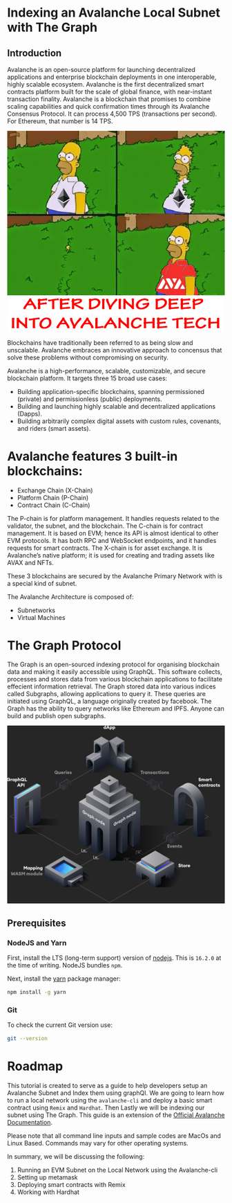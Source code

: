 # Indexing an Avalanche Local Subnet with The Graph

## Introduction

Avalanche is an open-source platform for launching decentralized applications and enterprise blockchain deployments in one interoperable, highly scalable ecosystem. Avalanche is the first decentralized smart contracts platform built for the scale of global finance, with near-instant transaction finality. Avalanche is a blockchain that promises to combine scaling capabilities and quick confirmation times through its Avalanche Consensus Protocol. It can process 4,500 TPS (transactions per second). For Ethereum, that number is 14 TPS.

![avax](/images/1.jpeg "avax")

Blockchains have traditionally been referred to as being slow and unscalable. Avalanche embraces an innovative approach to concensus that solve these problems without compromising on security.

Avalanche is a high-performance, scalable, customizable, and secure blockchain platform. It targets three 15 broad use cases:

* Building application-specific blockchains, spanning permissioned (private) and permissionless (public)
deployments.
* Building and launching highly scalable and decentralized applications (Dapps).
* Building arbitrarily complex digital assets with custom rules, covenants, and riders (smart assets).

# Avalanche features 3 built-in blockchains: 
* Exchange Chain (X-Chain)
* Platform Chain (P-Chain)
* Contract Chain (C-Chain)

The P-chain is for platform management. It handles requests related to the validator, the subnet, and the blockchain. 
The C-chain is for contract management. It is based on EVM; hence its API is almost identical to other EVM protocols. It has both RPC and WebSocket endpoints, and it handles requests for smart contracts. 
The X-chain is for asset exchange. It is Avalanche’s native platform; it is used for creating and trading assets like AVAX and NFTs. 

These 3 blockchains are secured by the Avalanche Primary Network with is a special kind of subnet.

The Avalanche Architecture is composed of:
* Subnetworks
* Virtual Machines

# The Graph Protocol

The Graph is an open-sourced indexing protocol for organising blockchain data and making it easily accessible using GraphQL. This software collects, processes and stores data from various blockchain applications to facilitate effecient information retrieval. The Graph stored data into various indices called Subgraphs, allowing applications to query it. These queries are initiated using GraphQL, a language originally created by facebook. The Graph has the ability to query networks like Ethereum and IPFS. Anyone can build and publish open subgraphs.


![graph](/images/21.png "graph")

## Prerequisites

### NodeJS and Yarn

First, install the LTS (long-term support) version of [nodejs](https://nodejs.org/en). This is `16.2.0` at the time of writing. NodeJS bundles `npm`.

Next, install the [yarn](https://yarnpkg.com) package manager:

```zsh
npm install -g yarn
```

### Git

To check the current Git version use:

```zsh
git --version
```


# Roadmap

This tutorial is created to serve as a guide to help developers setup an Avalanche Subnet and Index them using graphQl. We are going to learn how to run a local network using the `avalanche-cli` and deploy a basic smart contract using `Remix` and `Hardhat`. Then Lastly we will be indexing our subnet using The Graph. This guide is an extension of the [Official Avalanche Documentation]().

Please note that all command line inputs and sample codes are MacOs and Linux Based. Commands may vary for other operating systems.

In summary, we will be discussing the following:
1. Running an EVM Subnet on the Local Network using the Avalanche-cli
2. Setting up metamask
3. Deploying smart contracts with Remix
4. Working with Hardhat
